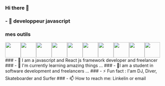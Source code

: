 ### Hi there 👋
### - 🌱 developpeur javascript
###  mes outils
  <div style="display:flex">
   <img src="https://cdn.jsdelivr.net/gh/devicons/devicon/icons/javascript/javascript-original.svg" width="50px" height="50px" />
  <img src="https://cdn.jsdelivr.net/gh/devicons/devicon/icons/react/react-original.svg" width="50px" height="50px" />
  <img src="https://cdn.jsdelivr.net/gh/devicons/devicon/icons/redux/redux-original.svg"  width="50px" height="50px" />
  <img src="https://cdn.jsdelivr.net/gh/devicons/devicon/icons/css3/css3-original.svg"  width="50px" height="50px" />
   <img src="https://cdn.jsdelivr.net/gh/devicons/devicon/icons/html5/html5-original.svg" width="50px" height="50px"   />
      <img src="https://cdn.jsdelivr.net/gh/devicons/devicon/icons/php/php-original.svg"  width="50px" height="50px" />
       <img src="https://cdn.jsdelivr.net/gh/devicons/devicon/icons/mysql/mysql-original.svg"  width="50px" height="50px" />
       <img src="https://cdn.jsdelivr.net/gh/devicons/devicon/icons/nodejs/nodejs-original-wordmark.svg"  width="50px" height="50px" />
      <img src="https://cdn.jsdelivr.net/gh/devicons/devicon/icons/mongodb/mongodb-original.svg"  width="50px" height="50px" />
     <img src="https://cdn.jsdelivr.net/gh/devicons/devicon/icons/java/java-original.svg"  width="50px" height="50px" />
                   
  </div>
### - 💬 I am a javascript and React js framework developer and freelancer
### - 🌱 I'm currently learning amazing things ...
### - 👯I am a student in software development and freelancers ...
### - ⚡ Fun fact : I'am DJ, Diver, Skateboarder and Surfer
### - 📫 How to reach me: Linkelin or email
